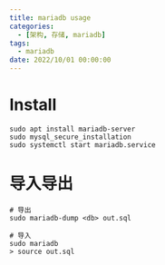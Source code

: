 ```yaml
---
title: mariadb usage
categories: 
  - [架构, 存储, mariadb]
tags:
  - mariadb
date: 2022/10/01 00:00:00
---
```


# Install

```shell
sudo apt install mariadb-server
sudo mysql_secure_installation
sudo systemctl start mariadb.service
```

# 导入导出

```shell
# 导出
sudo mariadb-dump <db> out.sql

# 导入
sudo mariadb
> source out.sql
```

